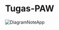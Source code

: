 # Tugas-PAW
![DiagramNoteApp](https://github.com/user-attachments/assets/569bc4aa-9084-4d0c-b47a-c9a50e6fa0ef)
